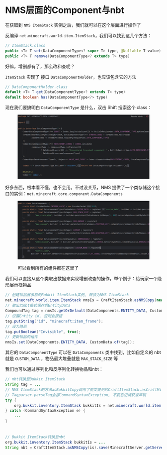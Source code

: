 # NMS层面的Component与nbt

在获取到 `NMS ItemStack` 实例之后，我们就可以在这个层面进行操作了

反编译 `net.minecraft.world.item.ItemStack`，我们可以找到这几个方法：

```java
// ItemStack.class
public <T> T set(DataComponentType<? super T> type, @Nullable T value)
public <T> T remove(DataComponentType<? extends T> type)
```

好嘛，增删都有了，那么改和查呢？

`ItemStack` 实现了 接口 `DataComponentHolder`，也应该包含它的方法

```java
// DataComponentHolder.class
default <T> T get(DataComponentType<? extends T> type)
default boolean has(DataComponentType<?> type)
```

现在我们要搞明白 `DataComponentType` 是什么，双击 Shift 搜索这个 class：

<figure><img src="../.gitbook/assets/image (9).png" alt=""><figcaption></figcaption></figure>

好多东西，根本看不懂，也不会用。不过没关系，NMS 提供了一个类存储这个接口的实例：`net.minecraft.core.component.DataComponents`

<figure><img src="../.gitbook/assets/image.png" alt=""><figcaption><p>可以看到所有的组件都在这里了</p></figcaption></figure>

我们可以直接从这个类取出数据来实现增删改查的操作，举个例子：给玩家一个隐形展示框物品

```java
// 创建物品展示框的Bukkit ItemStack实例, 转换为NMS ItemStack
net.minecraft.world.item.ItemStack nmsIs = CraftItemStack.asNMSCopy(new ItemStack(Material.ITEM_FRAME));
// 取出以nbt格式保存的EntityData
CompoundTag tag = nmsIs.getOrDefault(DataComponents.ENTITY_DATA, CustomData.EMPTY).copyTag();
// 设置Entity id, 否则会报错
tag.putString("id", "minecraft:item_frame");
// 设为隐形
tag.putBoolean("Invisible", true);
// 更新物品的组件
nmsIs.set(DataComponents.ENTITY_DATA, CustomData.of(tag));
```

其它的 `DataComponentType` 可以在 `DataComponents` 类中找到，比如自定义的 nbt 就是 `CUSTOM_DATA` ，物品最大堆叠就是 `MAX_STACK_SIZE` 等



我们也可以通过序列化和反序列化转换物品和nbt：

```java
// nbt转换至Bukkit ItemStack
String tag = ...
// NMS ItemStack的方法asBukkitCopy调用了前文提到的CraftItemStack.asCraftMirror
// Tagparser.parseTag会报CommandSyntaxException, 不要忘记捕获或声明
try {
    org.bukkit.inventory.ItemStack bukkitIs = net.minecraft.world.item.ItemStack.parseOptional(MinecraftServer.getServer().registryAccess(), TagParser.parseTag(tag)).asBukkitCopy();
} catch (CommandSyntaxException e) {
    ...
}


// Bukkit ItemStack转换至nbt
org.bukkit.inventory.ItemStack bukkitIs = ...
String nbt = CraftItemStack.asNMSCopy(is).save(MinecraftServer.getServer().registryAccess()).toString();
```
